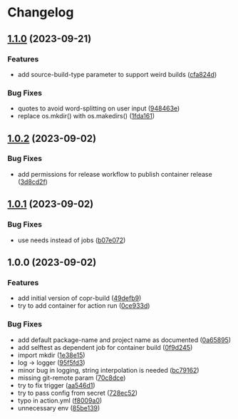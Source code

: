 # Changelog

## [1.1.0](https://github.com/akdev1l/copr-build/compare/v1.0.2...v1.1.0) (2023-09-21)


### Features

* add source-build-type parameter to support weird builds ([cfa824d](https://github.com/akdev1l/copr-build/commit/cfa824d559ef8543a6658e0e9c2cd7e074a95ecb))


### Bug Fixes

* quotes to avoid word-splitting on user input ([948463e](https://github.com/akdev1l/copr-build/commit/948463e166d7e3c3df104eedeb95624fdda383ce))
* replace os.mkdir() with os.makedirs() ([1fda161](https://github.com/akdev1l/copr-build/commit/1fda161a828c0973f946bd2eda199ed35bc0d918))

## [1.0.2](https://github.com/akdev1l/copr-build/compare/v1.0.1...v1.0.2) (2023-09-02)


### Bug Fixes

* add permissions for release workflow to publish container release ([3d8cd2f](https://github.com/akdev1l/copr-build/commit/3d8cd2f3798dbee1d61671475d78b400a67ed0e7))

## [1.0.1](https://github.com/akdev1l/copr-build/compare/v1.0.0...v1.0.1) (2023-09-02)


### Bug Fixes

* use needs instead of jobs ([b07e072](https://github.com/akdev1l/copr-build/commit/b07e072125438485c818a6f2354b221ae47b54e0))

## 1.0.0 (2023-09-02)


### Features

* add initial version of copr-build ([49defb9](https://github.com/akdev1l/copr-build/commit/49defb92bbf9a9ed708873c2f8a95f2e4d4babbe))
* try to add container for action run ([0ce933d](https://github.com/akdev1l/copr-build/commit/0ce933d4c6bd9f648cc98371b708dbcfa553784f))


### Bug Fixes

* add default package-name and project name as documented ([0a65895](https://github.com/akdev1l/copr-build/commit/0a65895138bd07c02bfb12c2d619e1c628c8c47e))
* add selftest as dependent job for container build ([0f9d245](https://github.com/akdev1l/copr-build/commit/0f9d245b4b81edc400fb1f0822e7389e3ea23f2e))
* import mkdir ([1e38e15](https://github.com/akdev1l/copr-build/commit/1e38e159f598b58974e1b81f87cdadd053ca2a74))
* log -&gt; logger ([95f5fd3](https://github.com/akdev1l/copr-build/commit/95f5fd38c33a36f0efe297537dbb63bd50b23590))
* minor bug in logging, string interpolation is needed ([bc79162](https://github.com/akdev1l/copr-build/commit/bc79162fb03caf4eb243932416b30baaefadc2d4))
* missing git-remote param ([70c8dce](https://github.com/akdev1l/copr-build/commit/70c8dcec7117a6428c0f65479788c01cf0f8b14f))
* try to fix trigger ([aa546d1](https://github.com/akdev1l/copr-build/commit/aa546d18214f26e36591c618fb0a8b0a9b3a3d4a))
* try to pass config from secret ([728ec52](https://github.com/akdev1l/copr-build/commit/728ec526e8f55046ffffd3c5aa509ccd34366605))
* typo in action.yml ([f8009a0](https://github.com/akdev1l/copr-build/commit/f8009a021c5327a3128c0d5631a03f092502698d))
* unnecessary env ([85be139](https://github.com/akdev1l/copr-build/commit/85be139704257334c19e7b8b55671c50609c3f1c))
